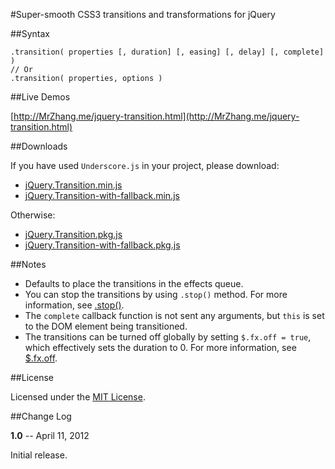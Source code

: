 #Super-smooth CSS3 transitions and transformations for jQuery

##Syntax

    .transition( properties [, duration] [, easing] [, delay] [, complete] )
    // Or
    .transition( properties, options )

##Live Demos

[http://MrZhang.me/jquery-transition.html](http://MrZhang.me/jquery-transition.html)

##Downloads

If you have used `Underscore.js` in your project, please download:

- [jQuery.Transition.min.js](https://github.com/downloads/jsw0528/Transition/jquery.transition.min.js)
- [jQuery.Transition-with-fallback.min.js](https://github.com/downloads/jsw0528/Transition/jquery.transition-with-fallback.min.js)

Otherwise:

- [jQuery.Transition.pkg.js](https://github.com/downloads/jsw0528/Transition/jquery.transition.pkg.js)
- [jQuery.Transition-with-fallback.pkg.js](https://github.com/downloads/jsw0528/Transition/jquery.transition-with-fallback.pkg.js)

##Notes

- Defaults to place the transitions in the effects queue.
- You can stop the transitions by using `.stop()` method. For more information, see [.stop()](http://api.jquery.com/stop).
- The `complete` callback function is not sent any arguments, but `this` is set to the DOM element being transitioned.
- The transitions can be turned off globally by setting `$.fx.off = true`, which effectively sets the duration to 0. For more information, see [$.fx.off](http://api.jquery.com/jquery.fx.off).

##License

Licensed under the [MIT License](http://www.opensource.org/licenses/mit-license.php).

##Change Log

**1.0**  -- April 11, 2012

Initial release.